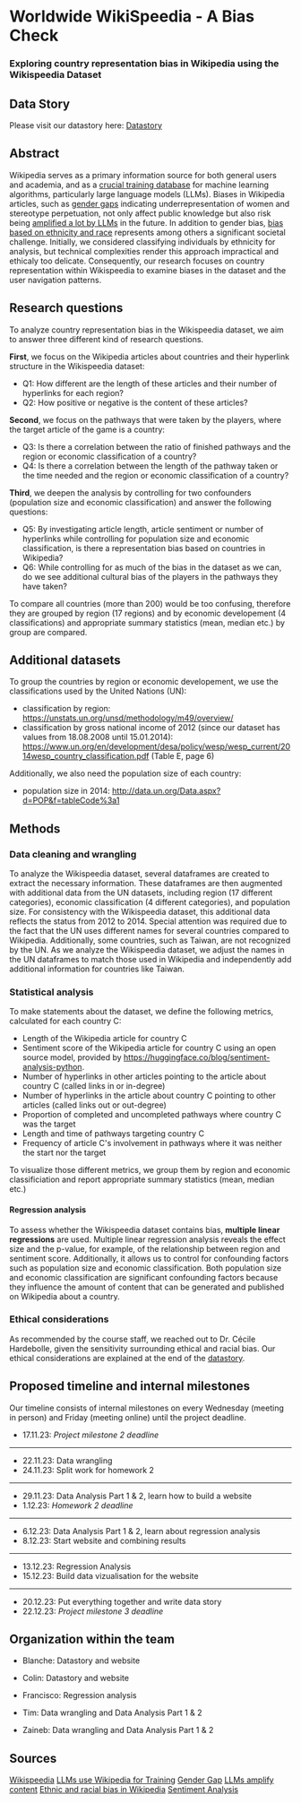 # Worldwide WikiSpeedia - A Bias Check
### Exploring country representation bias in Wikipedia using the Wikispeedia Dataset

## Data Story

Please visit our datastory here: [Datastory](https://colin-a-smyth.github.io/)


## Abstract

Wikipedia serves as a primary information source for both general users and academia, and as a [crucial training database](https://wikimediafoundation.org/news/2023/07/12/wikipedias-value-in-the-age-of-generative-ai/) for machine learning algorithms, particularly large language models (LLMs). Biases in Wikipedia articles, such as [gender gaps](https://arxiv.org/abs/1501.06307) indicating underrepresentation of women and stereotype perpetuation, not only affect public knowledge but also risk being [amplified a lot by LLMs](https://dl.acm.org/doi/full/10.1145/3597307) in the future. In addition to gender bias, [bias based on ethnicity and race](https://journals.sagepub.com/doi/full/10.1177/20539517231165490) represents among others a significant societal challenge. Initially, we considered classifying individuals by ethnicity for analysis, but technical complexities render this approach impractical and ethicaly too delicate. Consequently, our research focuses on country representation within Wikispeedia to examine biases in the dataset and the user navigation patterns.

## Research questions

To analyze country representation bias in the Wikispeedia dataset, we aim to answer three different kind of research questions.

**First**, we focus on the Wikipedia articles about countries and their hyperlink structure in the Wikispeedia dataset:
* Q1: How different are the length of these articles and their number of hyperlinks for each region?
* Q2: How positive or negative is the content of these articles?

**Second**, we focus on the pathways that were taken by the players, where the target article of the game is a country:
* Q3: Is there a correlation between the ratio of finished pathways and the region or economic classification of a country?
* Q4: Is there a correlation between the length of the pathway taken or the time needed and the region or economic classification of a country?

**Third**, we deepen the analysis by controlling for two confounders (population size and economic classification) and answer the following questions:
* Q5: By investigating article length, article sentiment or number of hyperlinks while controlling for population size and economic classification, is there a representation bias based on countries in Wikipedia? 
* Q6: While controlling for as much of the bias in the dataset as we can, do we see additional cultural bias of the players in the pathways they have taken?

To compare all countries (more than 200) would be too confusing, therefore they are grouped by region (17 regions) and by economic developement (4 classifications) and appropriate summary statistics (mean, median etc.) by group are compared.


## Additional datasets
To group the countries by region or economic developement, we use the classifications used by the United Nations (UN):

* classification by region: https://unstats.un.org/unsd/methodology/m49/overview/
* classification by gross national income of 2012 (since our dataset has values from 18.08.2008 until 15.01.2014): https://www.un.org/en/development/desa/policy/wesp/wesp_current/2014wesp_country_classification.pdf (Table E, page 6)

Additionally, we also need the population size of each country:
* population size in 2014: http://data.un.org/Data.aspx?d=POP&f=tableCode%3a1

## Methods

### Data cleaning and wrangling
To analyze the Wikispeedia dataset, several dataframes are created to extract the necessary information. These dataframes are then augmented with additional data from the UN datasets, including region (17 different categories), economic classification (4 different categories), and population size. For consistency with the Wikispeedia dataset, this additional data reflects the status from 2012 to 2014. Special attention was required due to the fact that the UN uses different names for several countries compared to Wikipedia. Additionally, some countries, such as Taiwan, are not recognized by the UN. As we analyze the Wikispeedia dataset, we adjust the names in the UN dataframes to match those used in Wikipedia and independently add additional information for countries like Taiwan.


### Statistical analysis

To make statements about the dataset, we define the following metrics, calculated for each country C:

* Length of the Wikipedia article for country C
* Sentiment score of the Wikipedia article for country C using an open source model, provided by https://huggingface.co/blog/sentiment-analysis-python.
* Number of hyperlinks in other articles pointing to the article about country C (called links in or in-degree)
* Number of hyperlinks in the article about country C pointing to other articles (called links out or out-degree)
* Proportion of completed and uncompleted pathways where country C was the target
* Length and time of pathways targeting country C
* Frequency of article C's involvement in pathways where it was neither the start nor the target

To visualize those different metrics, we group them by region and economic classificiation and report appropriate summary statistics (mean, median etc.)


#### Regression analysis

To assess whether the Wikispeedia dataset contains bias, **multiple linear regressions** are used. Multiple linear regression analysis reveals the effect size and the p-value, for example, of the relationship between region and sentiment score. Additionally, it allows us to control for confounding factors such as population size and economic classification. Both population size and economic classification are significant confounding factors because they influence the amount of content that can be generated and published on Wikipedia about a country.


### Ethical considerations

As recommended by the course staff, we reached out to Dr. Cécile Hardebolle, given the sensitivity surrounding ethical and racial bias. Our ethical considerations are explained at the end of the [datastory](https://colin-a-smyth.github.io/).

## Proposed timeline and internal milestones
Our timeline consists of internal milestones on every Wednesday (meeting in person) and Friday (meeting online) until the project deadline.

- 17.11.23: *Project milestone 2 deadline*
---
- 22.11.23: Data wrangling
- 24.11.23: Split work for homework 2
---
- 29.11.23: Data Analysis Part 1 & 2, learn how to build a website
- 1.12.23: *Homework 2 deadline*
---
- 6.12.23: Data Analysis Part 1 & 2, learn about regression analysis
- 8.12.23: Start website and combining results
---
- 13.12.23: Regression Analysis
- 15.12.23: Build data vizualisation for the website
---
- 20.12.23: Put everything together and write data story
- 22.12.23: *Project milestone 3 deadline* 

## Organization within the team

- Blanche: Datastory and website

- Colin: Datastory and website

- Francisco: Regression analysis

- Tim: Data wrangling and Data Analysis Part 1 & 2

- Zaineb: Data wrangling and Data Analysis Part 1 & 2

## Sources

[Wikispeedia](https://snap.stanford.edu/data/wikispeedia.html)
[LLMs use Wikipedia for Training](https://wikimediafoundation.org/news/2023/07/12/wikipedias-value-in-the-age-of-generative-ai/)
[Gender Gap](https://arxiv.org/abs/1501.06307)
[LLMs amplify content](https://dl.acm.org/doi/full/10.1145/3597307)
[Ethnic and racial bias in Wikipedia](https://journals.sagepub.com/doi/full/10.1177/20539517231165490)
[Sentiment Analysis](https://arxiv.org/abs/2106.09462)
